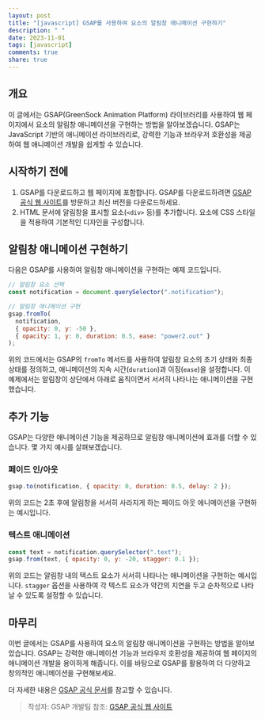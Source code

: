 ```yaml
---
layout: post
title: "[javascript] GSAP를 사용하여 요소의 알림창 애니메이션 구현하기"
description: " "
date: 2023-11-01
tags: [javascript]
comments: true
share: true
---
```


## 개요

이 글에서는 GSAP(GreenSock Animation Platform) 라이브러리를 사용하여 웹 페이지에서 요소의 알림창 애니메이션을 구현하는 방법을 알아보겠습니다. GSAP는 JavaScript 기반의 애니메이션 라이브러리로, 강력한 기능과 브라우저 호환성을 제공하여 웹 애니메이션 개발을 쉽게할 수 있습니다.

## 시작하기 전에

1. GSAP를 다운로드하고 웹 페이지에 포함합니다. GSAP를 다운로드하려면 [GSAP 공식 웹 사이트](https://greensock.com/gsap/)를 방문하고 최신 버전을 다운로드하세요.
2. HTML 문서에 알림창을 표시할 요소(`<div>` 등)를 추가합니다. 요소에 CSS 스타일을 적용하여 기본적인 디자인을 구성합니다.

## 알림창 애니메이션 구현하기

다음은 GSAP를 사용하여 알림창 애니메이션을 구현하는 예제 코드입니다.

```javascript
// 알림창 요소 선택
const notification = document.querySelector(".notification");

// 알림창 애니메이션 구현
gsap.fromTo(
  notification,
  { opacity: 0, y: -50 },
  { opacity: 1, y: 0, duration: 0.5, ease: "power2.out" }
);
```

위의 코드에서는 GSAP의 `fromTo` 메서드를 사용하여 알림창 요소의 초기 상태와 최종 상태를 정의하고, 애니메이션의 지속 시간(`duration`)과 이징(`ease`)을 설정합니다. 이 예제에서는 알림창이 상단에서 아래로 움직이면서 서서히 나타나는 애니메이션을 구현했습니다.

## 추가 기능

GSAP는 다양한 애니메이션 기능을 제공하므로 알림창 애니메이션에 효과를 더할 수 있습니다. 몇 가지 예시를 살펴보겠습니다.

### 페이드 인/아웃

```javascript
gsap.to(notification, { opacity: 0, duration: 0.5, delay: 2 });
```

위의 코드는 2초 후에 알림창을 서서히 사라지게 하는 페이드 아웃 애니메이션을 구현하는 예시입니다.

### 텍스트 애니메이션

```javascript
const text = notification.querySelector(".text");
gsap.from(text, { opacity: 0, y: -20, stagger: 0.1 });
```

위의 코드는 알림창 내의 텍스트 요소가 서서히 나타나는 애니메이션을 구현하는 예시입니다. `stagger` 옵션을 사용하여 각 텍스트 요소가 약간의 지연을 두고 순차적으로 나타날 수 있도록 설정할 수 있습니다.

## 마무리

이번 글에서는 GSAP를 사용하여 요소의 알림창 애니메이션을 구현하는 방법을 알아보았습니다. GSAP는 강력한 애니메이션 기능과 브라우저 호환성을 제공하여 웹 페이지의 애니메이션 개발을 용이하게 해줍니다. 이를 바탕으로 GSAP를 활용하여 더 다양하고 창의적인 애니메이션을 구현해보세요.

더 자세한 내용은 [GSAP 공식 문서](https://greensock.com/docs/)를 참고할 수 있습니다.

> 작성자: GSAP 개발팀
> 참조: [GSAP 공식 웹 사이트](https://greensock.com/gsap/)